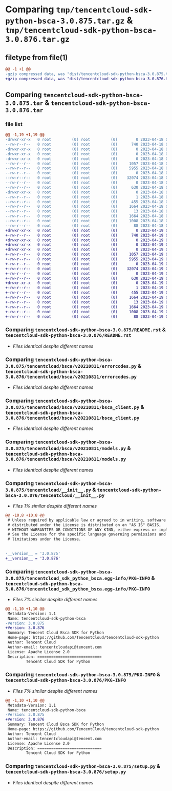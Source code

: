 # Comparing `tmp/tencentcloud-sdk-python-bsca-3.0.875.tar.gz` & `tmp/tencentcloud-sdk-python-bsca-3.0.876.tar.gz`

## filetype from file(1)

```diff
@@ -1 +1 @@
-gzip compressed data, was "dist/tencentcloud-sdk-python-bsca-3.0.875.tar", last modified: Tue Apr 18 00:23:33 2023, max compression
+gzip compressed data, was "dist/tencentcloud-sdk-python-bsca-3.0.876.tar", last modified: Wed Apr 19 00:18:51 2023, max compression
```

## Comparing `tencentcloud-sdk-python-bsca-3.0.875.tar` & `tencentcloud-sdk-python-bsca-3.0.876.tar`

### file list

```diff
@@ -1,19 +1,19 @@
-drwxr-xr-x   0 root         (0) root         (0)        0 2023-04-18 00:23:33.000000 tencentcloud-sdk-python-bsca-3.0.875/
--rw-r--r--   0 root         (0) root         (0)      740 2023-04-18 00:23:33.000000 tencentcloud-sdk-python-bsca-3.0.875/README.rst
-drwxr-xr-x   0 root         (0) root         (0)        0 2023-04-18 00:23:33.000000 tencentcloud-sdk-python-bsca-3.0.875/tencentcloud/
-drwxr-xr-x   0 root         (0) root         (0)        0 2023-04-18 00:23:33.000000 tencentcloud-sdk-python-bsca-3.0.875/tencentcloud/bsca/
-drwxr-xr-x   0 root         (0) root         (0)        0 2023-04-18 00:23:33.000000 tencentcloud-sdk-python-bsca-3.0.875/tencentcloud/bsca/v20210811/
--rw-r--r--   0 root         (0) root         (0)     1057 2023-04-18 00:23:33.000000 tencentcloud-sdk-python-bsca-3.0.875/tencentcloud/bsca/v20210811/errorcodes.py
--rw-r--r--   0 root         (0) root         (0)     5955 2023-04-18 00:23:33.000000 tencentcloud-sdk-python-bsca-3.0.875/tencentcloud/bsca/v20210811/bsca_client.py
--rw-r--r--   0 root         (0) root         (0)        0 2023-04-18 00:23:33.000000 tencentcloud-sdk-python-bsca-3.0.875/tencentcloud/bsca/v20210811/__init__.py
--rw-r--r--   0 root         (0) root         (0)    32074 2023-04-18 00:23:33.000000 tencentcloud-sdk-python-bsca-3.0.875/tencentcloud/bsca/v20210811/models.py
--rw-r--r--   0 root         (0) root         (0)        0 2023-04-18 00:23:33.000000 tencentcloud-sdk-python-bsca-3.0.875/tencentcloud/bsca/__init__.py
--rw-r--r--   0 root         (0) root         (0)      630 2023-04-18 00:23:33.000000 tencentcloud-sdk-python-bsca-3.0.875/tencentcloud/__init__.py
-drwxr-xr-x   0 root         (0) root         (0)        0 2023-04-18 00:23:33.000000 tencentcloud-sdk-python-bsca-3.0.875/tencentcloud_sdk_python_bsca.egg-info/
--rw-r--r--   0 root         (0) root         (0)        1 2023-04-18 00:23:33.000000 tencentcloud-sdk-python-bsca-3.0.875/tencentcloud_sdk_python_bsca.egg-info/dependency_links.txt
--rw-r--r--   0 root         (0) root         (0)      455 2023-04-18 00:23:33.000000 tencentcloud-sdk-python-bsca-3.0.875/tencentcloud_sdk_python_bsca.egg-info/SOURCES.txt
--rw-r--r--   0 root         (0) root         (0)     1664 2023-04-18 00:23:33.000000 tencentcloud-sdk-python-bsca-3.0.875/tencentcloud_sdk_python_bsca.egg-info/PKG-INFO
--rw-r--r--   0 root         (0) root         (0)       13 2023-04-18 00:23:33.000000 tencentcloud-sdk-python-bsca-3.0.875/tencentcloud_sdk_python_bsca.egg-info/top_level.txt
--rw-r--r--   0 root         (0) root         (0)     1664 2023-04-18 00:23:33.000000 tencentcloud-sdk-python-bsca-3.0.875/PKG-INFO
--rw-r--r--   0 root         (0) root         (0)     1008 2023-04-18 00:23:33.000000 tencentcloud-sdk-python-bsca-3.0.875/setup.py
--rw-r--r--   0 root         (0) root         (0)       88 2023-04-18 00:23:33.000000 tencentcloud-sdk-python-bsca-3.0.875/setup.cfg
+drwxr-xr-x   0 root         (0) root         (0)        0 2023-04-19 00:18:51.000000 tencentcloud-sdk-python-bsca-3.0.876/
+-rw-r--r--   0 root         (0) root         (0)      740 2023-04-19 00:18:51.000000 tencentcloud-sdk-python-bsca-3.0.876/README.rst
+drwxr-xr-x   0 root         (0) root         (0)        0 2023-04-19 00:18:51.000000 tencentcloud-sdk-python-bsca-3.0.876/tencentcloud/
+drwxr-xr-x   0 root         (0) root         (0)        0 2023-04-19 00:18:51.000000 tencentcloud-sdk-python-bsca-3.0.876/tencentcloud/bsca/
+drwxr-xr-x   0 root         (0) root         (0)        0 2023-04-19 00:18:51.000000 tencentcloud-sdk-python-bsca-3.0.876/tencentcloud/bsca/v20210811/
+-rw-r--r--   0 root         (0) root         (0)     1057 2023-04-19 00:18:51.000000 tencentcloud-sdk-python-bsca-3.0.876/tencentcloud/bsca/v20210811/errorcodes.py
+-rw-r--r--   0 root         (0) root         (0)     5955 2023-04-19 00:18:51.000000 tencentcloud-sdk-python-bsca-3.0.876/tencentcloud/bsca/v20210811/bsca_client.py
+-rw-r--r--   0 root         (0) root         (0)        0 2023-04-19 00:18:51.000000 tencentcloud-sdk-python-bsca-3.0.876/tencentcloud/bsca/v20210811/__init__.py
+-rw-r--r--   0 root         (0) root         (0)    32074 2023-04-19 00:18:51.000000 tencentcloud-sdk-python-bsca-3.0.876/tencentcloud/bsca/v20210811/models.py
+-rw-r--r--   0 root         (0) root         (0)        0 2023-04-19 00:18:51.000000 tencentcloud-sdk-python-bsca-3.0.876/tencentcloud/bsca/__init__.py
+-rw-r--r--   0 root         (0) root         (0)      630 2023-04-19 00:18:51.000000 tencentcloud-sdk-python-bsca-3.0.876/tencentcloud/__init__.py
+drwxr-xr-x   0 root         (0) root         (0)        0 2023-04-19 00:18:51.000000 tencentcloud-sdk-python-bsca-3.0.876/tencentcloud_sdk_python_bsca.egg-info/
+-rw-r--r--   0 root         (0) root         (0)        1 2023-04-19 00:18:51.000000 tencentcloud-sdk-python-bsca-3.0.876/tencentcloud_sdk_python_bsca.egg-info/dependency_links.txt
+-rw-r--r--   0 root         (0) root         (0)      455 2023-04-19 00:18:51.000000 tencentcloud-sdk-python-bsca-3.0.876/tencentcloud_sdk_python_bsca.egg-info/SOURCES.txt
+-rw-r--r--   0 root         (0) root         (0)     1664 2023-04-19 00:18:51.000000 tencentcloud-sdk-python-bsca-3.0.876/tencentcloud_sdk_python_bsca.egg-info/PKG-INFO
+-rw-r--r--   0 root         (0) root         (0)       13 2023-04-19 00:18:51.000000 tencentcloud-sdk-python-bsca-3.0.876/tencentcloud_sdk_python_bsca.egg-info/top_level.txt
+-rw-r--r--   0 root         (0) root         (0)     1664 2023-04-19 00:18:51.000000 tencentcloud-sdk-python-bsca-3.0.876/PKG-INFO
+-rw-r--r--   0 root         (0) root         (0)     1008 2023-04-19 00:18:51.000000 tencentcloud-sdk-python-bsca-3.0.876/setup.py
+-rw-r--r--   0 root         (0) root         (0)       88 2023-04-19 00:18:51.000000 tencentcloud-sdk-python-bsca-3.0.876/setup.cfg
```

### Comparing `tencentcloud-sdk-python-bsca-3.0.875/README.rst` & `tencentcloud-sdk-python-bsca-3.0.876/README.rst`

 * *Files identical despite different names*

### Comparing `tencentcloud-sdk-python-bsca-3.0.875/tencentcloud/bsca/v20210811/errorcodes.py` & `tencentcloud-sdk-python-bsca-3.0.876/tencentcloud/bsca/v20210811/errorcodes.py`

 * *Files identical despite different names*

### Comparing `tencentcloud-sdk-python-bsca-3.0.875/tencentcloud/bsca/v20210811/bsca_client.py` & `tencentcloud-sdk-python-bsca-3.0.876/tencentcloud/bsca/v20210811/bsca_client.py`

 * *Files identical despite different names*

### Comparing `tencentcloud-sdk-python-bsca-3.0.875/tencentcloud/bsca/v20210811/models.py` & `tencentcloud-sdk-python-bsca-3.0.876/tencentcloud/bsca/v20210811/models.py`

 * *Files identical despite different names*

### Comparing `tencentcloud-sdk-python-bsca-3.0.875/tencentcloud/__init__.py` & `tencentcloud-sdk-python-bsca-3.0.876/tencentcloud/__init__.py`

 * *Files 1% similar despite different names*

```diff
@@ -10,8 +10,8 @@
 # Unless required by applicable law or agreed to in writing, software
 # distributed under the License is distributed on an "AS IS" BASIS,
 # WITHOUT WARRANTIES OR CONDITIONS OF ANY KIND, either express or implied.
 # See the License for the specific language governing permissions and
 # limitations under the License.
 
 
-__version__ = '3.0.875'
+__version__ = '3.0.876'
```

### Comparing `tencentcloud-sdk-python-bsca-3.0.875/tencentcloud_sdk_python_bsca.egg-info/PKG-INFO` & `tencentcloud-sdk-python-bsca-3.0.876/tencentcloud_sdk_python_bsca.egg-info/PKG-INFO`

 * *Files 7% similar despite different names*

```diff
@@ -1,10 +1,10 @@
 Metadata-Version: 1.1
 Name: tencentcloud-sdk-python-bsca
-Version: 3.0.875
+Version: 3.0.876
 Summary: Tencent Cloud Bsca SDK for Python
 Home-page: https://github.com/TencentCloud/tencentcloud-sdk-python
 Author: Tencent Cloud
 Author-email: tencentcloudapi@tencent.com
 License: Apache License 2.0
 Description: ============================
         Tencent Cloud SDK for Python
```

### Comparing `tencentcloud-sdk-python-bsca-3.0.875/PKG-INFO` & `tencentcloud-sdk-python-bsca-3.0.876/PKG-INFO`

 * *Files 7% similar despite different names*

```diff
@@ -1,10 +1,10 @@
 Metadata-Version: 1.1
 Name: tencentcloud-sdk-python-bsca
-Version: 3.0.875
+Version: 3.0.876
 Summary: Tencent Cloud Bsca SDK for Python
 Home-page: https://github.com/TencentCloud/tencentcloud-sdk-python
 Author: Tencent Cloud
 Author-email: tencentcloudapi@tencent.com
 License: Apache License 2.0
 Description: ============================
         Tencent Cloud SDK for Python
```

### Comparing `tencentcloud-sdk-python-bsca-3.0.875/setup.py` & `tencentcloud-sdk-python-bsca-3.0.876/setup.py`

 * *Files identical despite different names*

